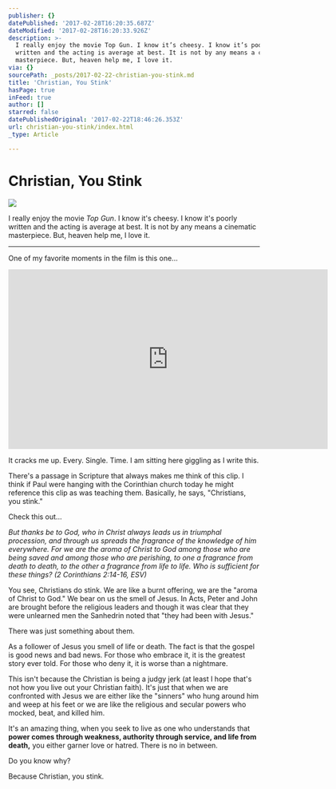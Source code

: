 ```yaml
---
publisher: {}
datePublished: '2017-02-28T16:20:35.687Z'
dateModified: '2017-02-28T16:20:33.926Z'
description: >-
  I really enjoy the movie Top Gun. I know it’s cheesy. I know it’s poorly
  written and the acting is average at best. It is not by any means a cinematic
  masterpiece. But, heaven help me, I love it.
via: {}
sourcePath: _posts/2017-02-22-christian-you-stink.md
title: 'Christian, You Stink'
hasPage: true
inFeed: true
author: []
starred: false
datePublishedOriginal: '2017-02-22T18:46:26.353Z'
url: christian-you-stink/index.html
_type: Article

---
```

# Christian, You Stink
![](https://the-grid-user-content.s3-us-west-2.amazonaws.com/c0c19e28-f94b-48a8-8f25-bd0639a8c616.jpg)

I really enjoy the movie _Top Gun_. I know it's cheesy. I know it's poorly written and the acting is average at best. It is not by any means a cinematic masterpiece. But, heaven help me, I love it.

---

One of my favorite moments in the film is this one...

<iframe src="https://cdn.embedly.com/widgets/media.html?src=https%3A%2F%2Fwww.youtube.com%2Fembed%2F-U1N0VOwXTc%3Ffeature%3Doembed&amp;url=http%3A%2F%2Fwww.youtube.com%2Fwatch%3Fv%3D-U1N0VOwXTc&amp;image=https%3A%2F%2Fi.ytimg.com%2Fvi%2F-U1N0VOwXTc%2Fhqdefault.jpg&amp;key=b7d04c9b404c499eba89ee7072e1c4f7&amp;type=text%2Fhtml&amp;schema=youtube" width="640" height="360" scrolling="no" frameborder="0" allowfullscreen="" style=""></iframe>

It cracks me up. Every. Single. Time. I am sitting here giggling as I write this.

There's a passage in Scripture that always makes me think of this clip. I think if Paul were hanging with the Corinthian church today he might reference this clip as was teaching them. Basically, he says, "Christians, you stink."

Check this out...

_But thanks be to God, who in Christ always leads us in triumphal procession, and through us spreads the fragrance of the knowledge of him everywhere. For we are the aroma of Christ to God among those who are being saved and among those who are perishing, to one a fragrance from death to death, to the other a fragrance from life to life. Who is sufficient for these things? (2 Corinthians 2:14-16, ESV)_

You see, Christians do stink. We are like a burnt offering, we are the "aroma of Christ to God." We bear on us the smell of Jesus. In Acts, Peter and John are brought before the religious leaders and though it was clear that they were unlearned men the Sanhedrin noted that "they had been with Jesus."

There was just something about them.

As a follower of Jesus you smell of life or death. The fact is that the gospel is good news and bad news. For those who embrace it, it is the greatest story ever told. For those who deny it, it is worse than a nightmare.

This isn't because the Christian is being a judgy jerk (at least I hope that's not how you live out your Christian faith). It's just that when we are confronted with Jesus we are either like the "sinners" who hung around him and weep at his feet or we are like the religious and secular powers who mocked, beat, and killed him.

It's an amazing thing, when you seek to live as one who understands that **power comes through weakness, authority through service, and life from death,** you either garner love or hatred. There is no in between.

Do you know why?

Because Christian, you stink.